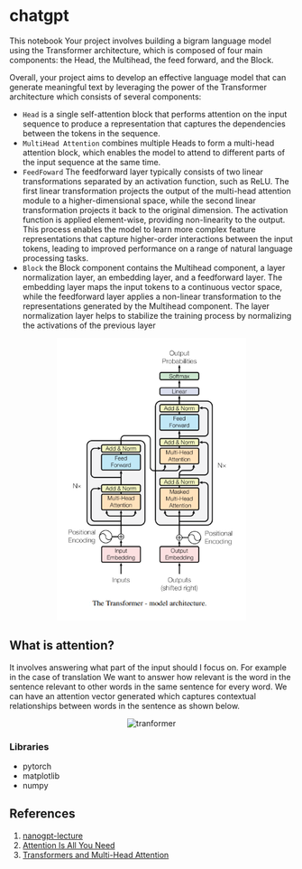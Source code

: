 # chatgpt

This notebook Your project involves building a bigram language model using the Transformer architecture, which is composed of four main components: the Head, the Multihead, the feed forward, and the Block.

Overall, your project aims to develop an effective language model that can generate meaningful text by leveraging the power of the Transformer architecture which consists of several components:

- `Head` is a single self-attention block that performs attention on the input sequence to produce a representation that captures the dependencies between the tokens in the sequence.
- `MultiHead Attention` combines multiple Heads to form a multi-head attention block, which enables the model to attend to different parts of the input sequence at the same time.
- `FeedFoward` The feedforward layer typically consists of two linear transformations separated by an activation function, such as ReLU. The first linear transformation projects the output of the multi-head attention module to a higher-dimensional space, while the second linear transformation projects it back to the original dimension. The activation function is applied element-wise, providing non-linearity to the output. This process enables the model to learn more complex feature representations that capture higher-order interactions between the input tokens, leading to improved performance on a range of natural language processing tasks.
- `Block` the Block component contains the Multihead component, a layer normalization layer, an embedding layer, and a feedforward layer. The embedding layer maps the input tokens to a continuous vector space, while the feedforward layer applies a non-linear transformation to the representations generated by the Multihead component. The layer normalization layer helps to stabilize the training process by normalizing the activations of the previous layer

<p align="center">
  <img src="https://github.com/mahtaz/chatgpt/blob/main/images/transformer%20(2).jpg" alt="tranformer" height="500">
</p>

## What is attention?

It involves answering what part of the input should I focus on. For example in the case of translation We want to answer how relevant is the word in the
sentence relevant to other words in the same sentence for every word. We can have an attention vector generated which captures contextual relationships
between words in the sentence as shown below.

<p align="center">
  <img src="https://github.com/mahtaz/chatgpt/blob/main/images/attention%20(2).jpg" alt="tranformer" height="500">
</p>

### Libraries

- pytorch
- matplotlib
- numpy

## References

1. [nanogpt-lecture](https://github.com/karpathy/ng-video-lecture)
2. [Attention Is All You Need](https://arxiv.org/pdf/1706.03762.pdf)
3. [Transformers and Multi-Head Attention](https://uvadlc-notebooks.readthedocs.io/en/latest/tutorial_notebooks/tutorial6/Transformers_and_MHAttention.html)
